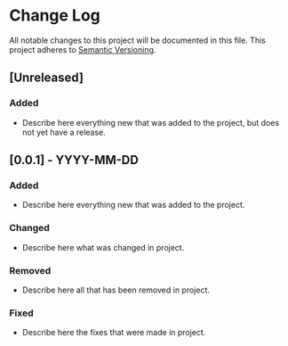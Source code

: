 # Change Log
All notable changes to this project will be documented in this file.
This project adheres to [Semantic Versioning](http://semver.org/).

## [Unreleased]
### Added
- Describe here everything new that was added to the project, but does not yet have a release.

## [0.0.1] - YYYY-MM-DD
### Added
- Describe here everything new that was added to the project.

### Changed
- Describe here what was changed in project.

### Removed
- Describe here all that has been removed in project.

### Fixed
- Describe here the fixes that were made in project.